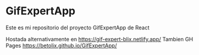 # GifExpertApp

Este es mi repositorio del proyecto GifExpertApp de React

Hostada alternativamente en    https://gif-expert-blix.netlify.app/
 Tambien GH Pages https://betolix.github.io/GifExpertApp/
